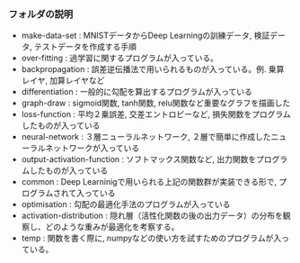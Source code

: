 ### フォルダの説明 

* make-data-set : MNISTデータからDeep Learningの訓練データ, 検証データ, テストデータを作成する手順
* over-fitting : 過学習に関するプログラムが入っている。  
* backpropagation : 誤差逆伝播法で用いられるものが入っている。例. 乗算レイヤ, 加算レイヤなど     
* differentiation : 一般的に勾配を算出するプログラムが入っている  
* graph-draw : sigmoid関数, tanh関数, relu関数など重要なグラフを描画した  
* loss-function : 平均２乗誤差, 交差エントロピーなど, 損失関数をプログラムしたものが入っている  
* neural-network : ３層ニューラルネットワーク, ２層で簡単に作成したニューラルネットワークが入っている  
* output-activation-function : ソフトマックス関数など, 出力関数をプログラムしたものが入っている  
* common : Deep Learninigで用いられる上記の関数群が実装できる形で, プログラムされて入っている 
* optimisation : 勾配の最適化手法のプログラムが入っている  
* activation-distribution : 隠れ層（活性化関数の後の出力データ）の分布を観察し、どのような重みが最適化を考察する。     
* temp : 関数を書く際に, numpyなどの使い方を試すためのプログラムが入っている。  
